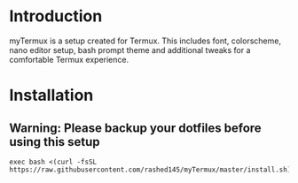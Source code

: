 # Introduction
myTermux is a setup created for Termux. This includes font, colorscheme, nano editor setup, bash prompt theme and additional tweaks for a comfortable Termux experience.
# Installation
## Warning: Please backup your dotfiles before using this setup
```
exec bash <(curl -fsSL https://raw.githubusercontent.com/rashed145/myTermux/master/install.sh)
```
